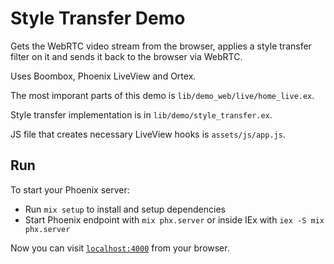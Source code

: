 # Style Transfer Demo

Gets the WebRTC video stream from the browser, applies a style transfer filter on it and sends it back to the browser via WebRTC.

Uses Boombox, Phoenix LiveView and Ortex.

The most imporant parts of this demo is `lib/demo_web/live/home_live.ex`.

Style transfer implementation is in `lib/demo/style_transfer.ex`.

JS file that creates necessary LiveView hooks is `assets/js/app.js`.

## Run

To start your Phoenix server:

  * Run `mix setup` to install and setup dependencies
  * Start Phoenix endpoint with `mix phx.server` or inside IEx with `iex -S mix phx.server`

Now you can visit [`localhost:4000`](http://localhost:4000) from your browser.
